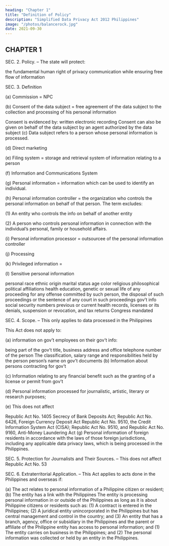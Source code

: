 ```yaml
---
heading: "Chapter 1"
title: "Definition of Policy"
description: "Simplified Data Privacy Act 2012 Philippines"
image: "/photos/balancerock.jpg"
date: 2021-09-30
---
```



## CHAPTER 1

SEC. 2. Policy. – The state will protect:

the fundamental human right of privacy
communication while ensuring free flow of information

SEC. 3. Definition

(a) Commission = NPC

(b) Consent of the data subject = free agreement of the data subject to the collection and processing of his personal information

Consent is evidenced by:
written
electronic
recording
Consent can also be given on behalf of the data subject by an agent authorized by the data subject
(c) Data subject refers to a person whose personal information is processed.

(d) Direct marketing 

(e) Filing system = storage and retrieval system of information relating to a person

(f) Information and Communications System

(g) Personal information = information which can be used to identify an individual.

(h) Personal information controller = the  organization who controls the personal information on behalf of that person. The term excludes:

(1) An entity who controls the info on behalf of another entity

(2) A person who controls personal information in connection with the individual’s personal, family or household affairs.

(i) Personal information processor = outsourcee of the personal information controller

(j) Processing

(k) Privileged information =

(l) Sensitive personal information

personal
race
ethnic origin
marital status
age
color
religious
philosophical
political affiliations
health
education,
genetic or sexual life of
any proceeding for any offense committed by such person,
the disposal of such proceedings
or the sentence of any court in such proceedings
gov’t info
social security numbers
previous or current health records,
licenses or its denials,
suspension or revocation, and
tax returns
Congress mandated


SEC. 4. Scope. – This only applies to data processed in the Philippines

This Act does not apply to:

(a) information on gov’t employees on their gov’t info:

being part of the gov’t
title, business address and office telephone number of the person
The classification, salary range and responsibilities held by the person
person’s name on gov’t documents
(b) Information about persons contracting for gov’t

(c) Information relating to any financial benefit such as the granting of a license or permit from gov’t

(d) Personal information processed for journalistic, artistic, literary or research purposes;

(e) This does not affect

Republic Act No. 1405 Secrecy of Bank Deposits Act;
Republic Act No. 6426, Foreign Currency Deposit Act
Republic Act No. 9510, the Credit Information System Act (CISA);
Republic Act No. 9510, and Republic Act No. 9160, Anti-Money Laundering Act
(g) Personal information of foreign residents in accordance with the laws of those foreign jurisdictions, including any applicable data privacy laws, which is being processed in the Philippines.


SEC. 5. Protection for Journalists and Their Sources. – This does not affect Republic Act No. 53

SEC. 6. Extraterritorial Application. – This Act applies to acts done in the Philippines and overseas if:

(a) The act relates to personal information of a Philippine citizen or resident;
(b) The entity has a link with the Philippines
The entity is processing personal information in or outside of the Philippines as long as it is about Philippine citizens or residents such as:
(1) A contract is entered in the Philippines;
(2) A juridical entity unincorporated in the Philippines but has central management and control in the country; and
(3) An entity that has a branch, agency, office or subsidiary in the Philippines and the parent or affiliate of the Philippine entity has access to personal information; and
(1) The entity carries on business in the Philippines; and
(2) The personal information was collected or held by an entity in the Philippines.


